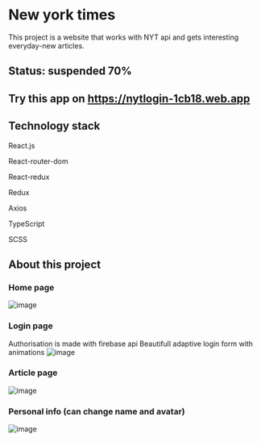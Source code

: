 # New york times

This project is a website that works with NYT api and gets interesting everyday-new articles. 

## Status: suspended 70%

## Try this app on https://nytlogin-1cb18.web.app

## Technology stack

React.js

React-router-dom

React-redux

Redux

Axios

TypeScript

SCSS

## About this project 

### Home page

![image](https://user-images.githubusercontent.com/77879337/135258057-65c0a69e-25e2-493a-ac92-eaf8b0936378.png)

### Login page
Authorisation is made with firebase api
Beautifull adaptive login form with animations
![image](https://user-images.githubusercontent.com/77879337/135258345-83416acc-9428-415d-b2c1-fb8479e99242.png)

### Article page

![image](https://user-images.githubusercontent.com/77879337/135260276-e6717916-0eef-4f6c-a375-ed5f22fbaa2e.png)

### Personal info (can change name and avatar)

![image](https://user-images.githubusercontent.com/77879337/135260096-bf6a2a9a-d2fa-4dea-b60e-58201d0356e9.png)


